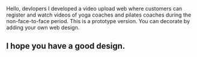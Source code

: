 Hello, devlopers
I developed a video upload web where customers can register and watch videos of yoga coaches and pilates coaches during the non-face-to-face period. This is a prototype version. You can decorate by adding your own web design.

I hope you have a good design.
-----------------------------------------------------------------------------------------------------------------------------------------------------------------

